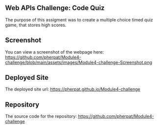 ## Web APIs Challenge: Code Quiz


The purpose of this assigment was to create a multiple choice timed quiz game, that stores high scores.

## Screenshot

You can view a screenshot of the webpage here: https://github.com/pherpat/Module4-challenge/blob/main/assets/images/Module4-challenge-Screenshot.png


## Deployed Site

The deployed site url: https://pherpat.github.io/Module4-challenge

## Repository

The source code for the repository: https://github.com/pherpat/Module4-challenge
